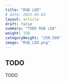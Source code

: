 ```yaml
---
title: "RGB LED"
# date: 2025-06-03
layout: article
draft: false
summary: "TODO RGB LED"
weight: 150
categoryWeight: "250.500"
image: "RGB_LED.png"
---
```

## TODO

TODO